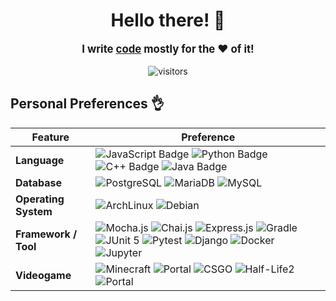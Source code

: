 <div align="center">
    <h1 style="font-weight: bolder;">Hello there! 👋</h1>
    <p style="font-weight: bolder; font-size: larger;"><strong>I write <a href="OVERVIEW.md">code</a> mostly for the ❤️ of it!</strong></p>
    <img src="https://visitor-badge.laobi.icu/badge?page_id=gingerchicken.gingerchicken" alt="visitors"/>
</div>

## Personal Preferences 👌
 Feature | Preference
--- | --- 
**Language**  | ![JavaScript Badge](https://img.shields.io/badge/-JavaScript-3776AB?style=flat&logo=JavaScript&logoColor=white) ![Python Badge](https://img.shields.io/badge/-Python-3776AB?style=flat&logo=Python&logoColor=white) ![C++ Badge](https://img.shields.io/badge/-C%2B%2B-3776AB?style=flat&logo=C%2B%2B&logoColor=white) ![Java Badge](https://img.shields.io/badge/-Java-3776AB?style=flat&logo=OpenJDK&logoColor=white)
**Database**  | ![PostgreSQL](https://img.shields.io/badge/PostgreSQL-%2300f.svg?logo=PostgreSQL&amp;logoColor=white) ![MariaDB](https://img.shields.io/badge/MariaDB-%2300f.svg?logo=MariaDB&amp;logoColor=white) ![MySQL](https://img.shields.io/badge/MySQL-%2300f.svg?logo=MySQL&amp;logoColor=white)
**Operating System**  | ![ArchLinux](https://img.shields.io/badge/Arch%20Linux-black?logo=arch-linux) ![Debian](https://img.shields.io/badge/Debian-black?logo=Debian)
**Framework / Tool** | ![Mocha.js](https://img.shields.io/badge/-Mocha.js-36aa5d?style=flat&logo=Mocha&logoColor=white) ![Chai.js](https://img.shields.io/badge/-Chai.js-36aa5d?style=flat&logo=Chai&logoColor=white) ![Express.js](https://img.shields.io/badge/-Express.js-36aa5d?style=flat&logo=Express&logoColor=white) ![Gradle](https://img.shields.io/badge/-Gradle-36aa5d?style=flat&logo=Gradle&logoColor=white) ![JUnit 5](https://img.shields.io/badge/-JUnit%205-36aa5d?style=flat&logo=JUnit5&logoColor=white) ![Pytest](https://img.shields.io/badge/-Pytest-36aa5d?style=flat&logo=Pytest&logoColor=white) ![Django](https://img.shields.io/badge/-Django-36aa5d?style=flat&logo=Django&logoColor=white) ![Docker](https://img.shields.io/badge/-Docker-36aa5d?style=flat&logo=Docker&logoColor=white) ![Jupyter](https://img.shields.io/badge/-Jupyter-36aa5d?style=flat&logo=Jupyter&logoColor=white) |
**Videogame** | ![Minecraft](https://img.shields.io/badge/-Minecraft-9b00a0?style=flat&logo=Mojang%20Studios&logoColor=white) ![Portal](https://img.shields.io/badge/-Team%20Fortress%202-9b00a0?style=flat&logo=Valve&logoColor=white) ![CSGO](https://img.shields.io/badge/-Counter--Strike:%20Global%20Offensive-9b00a0?style=flat&logo=Counter-Strike&logoColor=white) ![Half-Life2](https://img.shields.io/badge/-Half--Life:%202-9b00a0?style=flat&logo=AWS%20Lambda&logoColor=white) ![Portal](https://img.shields.io/badge/-Portal-9b00a0?style=flat&logo=Valve&logoColor=white)
<!-- Shoutout to https://github.com/BEPb/BEPb for the inspiration ❤️ -->
